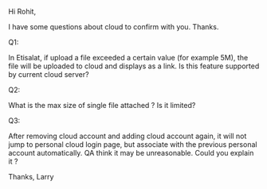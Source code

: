 Hi Rohit,

I have some questions about cloud to confirm with you. Thanks.

Q1:

In Etisalat, if upload a file exceeded a certain value (for example 5M), the file will be uploaded to cloud and displays as a link. Is this feature supported by current cloud server?

Q2:

What is the max size of single file attached ? Is it limited?

Q3:

After removing cloud account and adding cloud account again, it will not jump to personal cloud login page, but associate with the previous personal account automatically. QA think it may be unreasonable. Could you explain it ?

Thanks,
Larry 
